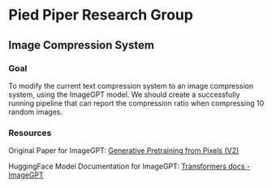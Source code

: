 # Pied Piper Research Group

## Image Compression System

### Goal

To modify the current text compression system to an image compression system, using the ImageGPT model. We should create a successfully running pipeline that can report the compression ratio when compressing 10 random images.

### Resources

Original Paper for ImageGPT: [Generative Pretraining from Pixels (V2)](https://cdn.openai.com/papers/Generative_Pretraining_from_Pixels_V2.pdf)

HuggingFace Model Documentation for ImageGPT: [Transformers docs - ImageGPT](https://huggingface.co/docs/transformers/model_doc/imagegpt)
